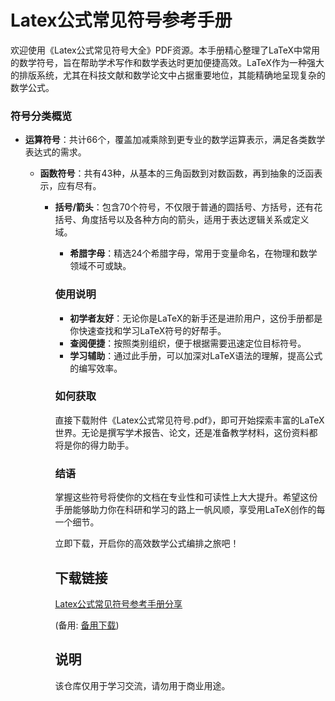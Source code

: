 # Latex公式常见符号参考手册

欢迎使用《Latex公式常见符号大全》PDF资源。本手册精心整理了LaTeX中常用的数学符号，旨在帮助学术写作和数学表达时更加便捷高效。LaTeX作为一种强大的排版系统，尤其在科技文献和数学论文中占据重要地位，其能精确地呈现复杂的数学公式。

### 符号分类概览

- **运算符号**：共计66个，覆盖加减乘除到更专业的数学运算表示，满足各类数学表达式的需求。

  - **函数符号**：共有43种，从基本的三角函数到对数函数，再到抽象的泛函表示，应有尽有。

    - **括号/箭头**：包含70个符号，不仅限于普通的圆括号、方括号，还有花括号、角度括号以及各种方向的箭头，适用于表达逻辑关系或定义域。

      - **希腊字母**：精选24个希腊字母，常用于变量命名，在物理和数学领域不可或缺。

      ### 使用说明

      - **初学者友好**：无论你是LaTeX的新手还是进阶用户，这份手册都是你快速查找和学习LaTeX符号的好帮手。
      - **查阅便捷**：按照类别组织，便于根据需要迅速定位目标符号。
      - **学习辅助**：通过此手册，可以加深对LaTeX语法的理解，提高公式的编写效率。

      ### 如何获取

      直接下载附件《Latex公式常见符号.pdf》，即可开始探索丰富的LaTeX世界。无论是撰写学术报告、论文，还是准备教学材料，这份资料都将是你的得力助手。

      ### 结语

      掌握这些符号将使你的文档在专业性和可读性上大大提升。希望这份手册能够助力你在科研和学习的路上一帆风顺，享受用LaTeX创作的每一个细节。

      立即下载，开启你的高效数学公式编排之旅吧！

      ## 下载链接
      [Latex公式常见符号参考手册分享](https://pan.quark.cn/s/77316c41634a) 

      (备用: [备用下载](https://pan.baidu.com/s/1FrlXpoktXbxASKFzDXMmtg?pwd=1234))

      ## 说明

      该仓库仅用于学习交流，请勿用于商业用途。
